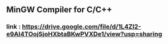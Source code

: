 ## MinGW Compiler for C/C++    
### link : https://drive.google.com/file/d/1L4ZI2-e9Al4TOojSjoHXbtaBKwPVXDe1/view?usp=sharing
